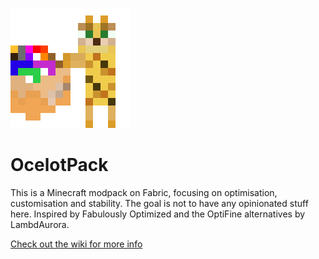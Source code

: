 ![Logo](logo.png)

# OcelotPack
This is a Minecraft modpack on Fabric, focusing on optimisation, customisation and stability. The goal is not to have any opinionated stuff here.
Inspired by Fabulously Optimized and the OptiFine alternatives by LambdAurora.

[Check out the wiki for more info](wiki)
